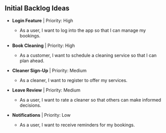 ## Initial Backlog Ideas

- **Login Feature** | Priority: High  
  - As a user, I want to log into the app so that I can manage my bookings.

- **Book Cleaning** | Priority: High  
  - As a customer, I want to schedule a cleaning service so that I can plan ahead.

- **Cleaner Sign-Up** | Priority: Medium  
  - As a cleaner, I want to register to offer my services.

- **Leave Review** | Priority: Medium  
  - As a user, I want to rate a cleaner so that others can make informed decisions.

- **Notifications** | Priority: Low  
  - As a user, I want to receive reminders for my bookings.
